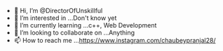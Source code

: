 - 👋 Hi, I’m @DirectorOfUnskillful
- 👀 I’m interested in ...Don't know yet
- 🌱 I’m currently learning ...c++, Web Development
- 💞️ I’m looking to collaborate on ...Anything
- 📫 How to reach me ...https://www.instagram.com/chaubeypranjal28/

<!---
DirectorOfUnskillful/DirectorOfUnskillful is a ✨ special ✨ repository because its `README.md` (this file) appears on your GitHub profile.
You can click the Preview link to take a look at your changes.
--->
